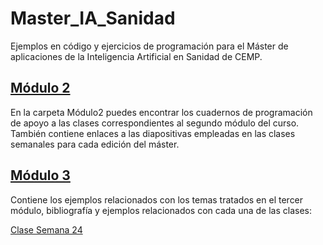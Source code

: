 # Master_IA_Sanidad
Ejemplos en código y ejercicios de programación para el Máster de aplicaciones de la Inteligencia Artificial en Sanidad de CEMP.

## [Módulo 2](https://github.com/txusser/Master_IA_Sanidad/tree/main/Modulo_2)
En la carpeta Módulo2 puedes encontrar los cuadernos de programación de apoyo a las clases correspondientes al segundo módulo del curso. También contiene enlaces a las diapositivas empleadas en las clases semanales para cada edición del máster.

## [Módulo 3](https://github.com/txusser/Master_IA_Sanidad/tree/main/Modulo_3)
Contiene los ejemplos relacionados con los temas tratados en el tercer módulo, bibliografía y ejemplos relacionados con cada una de las clases:

[Clase Semana 24](https://github.com/txusser/Master_IA_Sanidad/tree/main/Modulo_3/Clases/Clase_Semana_24_Datos%20en%20Sanidad)


